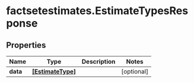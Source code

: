 # factsetestimates.EstimateTypesResponse

## Properties

Name | Type | Description | Notes
------------ | ------------- | ------------- | -------------
**data** | [**[EstimateType]**](EstimateType.md) |  | [optional] 


